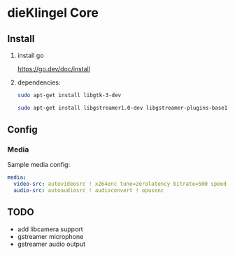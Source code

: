# dieKlingel Core

## Install

1. install go

   <https://go.dev/doc/install>

2. dependencies:

   ```bash
   sudo apt-get install libgtk-3-dev
   ```

   ```bash
   sudo apt-get install libgstreamer1.0-dev libgstreamer-plugins-base1.0-dev libgstreamer-plugins-bad1.0-dev gstreamer1.0-plugins-base gstreamer1.0-plugins-good gstreamer1.0-plugins-bad gstreamer1.0-plugins-ugly gstreamer1.0-libav gstreamer1.0-tools gstreamer1.0-x gstreamer1.0-alsa gstreamer1.0-gl gstreamer1.0-gtk3 gstreamer1.0-qt5 gstreamer1.0-pulseaudio
   ```

## Config

### Media

Sample media config:

```yaml
media:
  video-src: autovideosrc ! x264enc tune=zerolatency bitrate=500 speed-preset=superfast
  audio-src: autoaudiosrc ! audioconvert ! opusenc
```

## TODO

- add libcamera support
- gstreamer microphone
- gstreamer audio output
